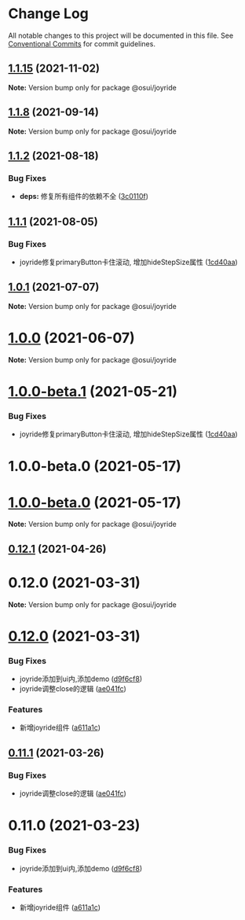 # Change Log

All notable changes to this project will be documented in this file.
See [Conventional Commits](https://conventionalcommits.org) for commit guidelines.

## [1.1.15](https://gitee.com/gitee-fe/osui/tree/master/compare/v1.1.10...v1.1.15) (2021-11-02)

**Note:** Version bump only for package @osui/joyride





## [1.1.8](https://gitee.com/gitee-fe/osui/tree/master/compare/v1.1.7...v1.1.8) (2021-09-14)

**Note:** Version bump only for package @osui/joyride





## [1.1.2](https://gitee.com/gitee-fe/osui/tree/master/compare/v1.1.1...v1.1.2) (2021-08-18)


### Bug Fixes

* **deps:** 修复所有组件的依赖不全 ([3c0110f](https://gitee.com/gitee-fe/osui/tree/master/commits/3c0110f6798e4fdbf75616a447a1a7660a05c678))





## [1.1.1](https://gitee.com/gitee-fe/osui/tree/master/compare/v1.0.0-beta.1...v1.1.1) (2021-08-05)


### Bug Fixes

* joyride修复primaryButton卡住滚动, 增加hideStepSize属性 ([1cd40aa](https://gitee.com/gitee-fe/osui/tree/master/commits/1cd40aa4c984901898d58a121de741a35966d12b))





## [1.0.1](https://gitee.com/gitee-fe/osui/tree/master/compare/@osui/joyride@1.0.0...@osui/joyride@1.0.1) (2021-07-07)

**Note:** Version bump only for package @osui/joyride





# [1.0.0](https://gitee.com/gitee-fe/osui/tree/master/compare/@osui/joyride@1.0.0-beta.1...@osui/joyride@1.0.0) (2021-06-07)

**Note:** Version bump only for package @osui/joyride





# [1.0.0-beta.1](https://gitee.com/gitee-fe/osui/tree/master/compare/@osui/joyride@0.12.1...@osui/joyride@1.0.0-beta.1) (2021-05-21)


### Bug Fixes

* joyride修复primaryButton卡住滚动, 增加hideStepSize属性 ([1cd40aa](https://gitee.com/gitee-fe/osui/tree/master/commits/1cd40aa4c984901898d58a121de741a35966d12b))



# 1.0.0-beta.0 (2021-05-17)





# [1.0.0-beta.0](https://gitee.com/gitee-fe/osui/tree/master/compare/v0.12.1...v1.0.0-beta.0) (2021-05-17)

**Note:** Version bump only for package @osui/joyride





## [0.12.1](https://gitee.com/gitee-fe/osui/tree/master/compare/@osui/joyride@0.11.1...@osui/joyride@0.12.1) (2021-04-26)



# 0.12.0 (2021-03-31)

**Note:** Version bump only for package @osui/joyride





# [0.12.0](https://gitee.com/gitee-fe/osui/tree/master/compare/v0.11.0...v0.12.0) (2021-03-31)


### Bug Fixes

* joyride添加到ui内,添加demo ([d9f6cf8](https://gitee.com/gitee-fe/osui/tree/master/commits/d9f6cf808082346d33a5a3225e49d224da5a3aa0))
* joyride调整close的逻辑 ([ae041fc](https://gitee.com/gitee-fe/osui/tree/master/commits/ae041fc4600f35ccd05798c58dd72e8675fcaa72))


### Features

* 新增joyride组件 ([a611a1c](https://gitee.com/gitee-fe/osui/tree/master/commits/a611a1c676dab5d909856400a921d910a0ffb74b))





## [0.11.1](https://gitee.com/gitee-fe/osui/tree/master/compare/@osui/joyride@0.11.0...@osui/joyride@0.11.1) (2021-03-26)


### Bug Fixes

* joyride调整close的逻辑 ([ae041fc](https://gitee.com/gitee-fe/osui/tree/master/commits/ae041fc4600f35ccd05798c58dd72e8675fcaa72))





# 0.11.0 (2021-03-23)


### Bug Fixes

* joyride添加到ui内,添加demo ([d9f6cf8](https://gitee.com/gitee-fe/osui/tree/master/commits/d9f6cf808082346d33a5a3225e49d224da5a3aa0))


### Features

* 新增joyride组件 ([a611a1c](https://gitee.com/gitee-fe/osui/tree/master/commits/a611a1c676dab5d909856400a921d910a0ffb74b))
